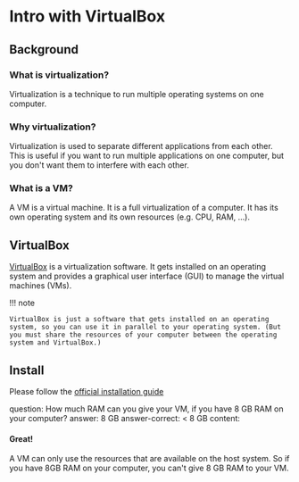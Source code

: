 # Intro with VirtualBox

## Background

### What is virtualization?

Virtualization is a technique to run multiple operating systems on one computer.

### Why virtualization?

Virtualization is used to separate different applications from each other. This is useful if you want to run multiple applications on one computer, but you don't want them to interfere with each other.

### What is a VM?

A VM is a virtual machine. It is a full virtualization of a computer. It has its own operating system and its own resources (e.g. CPU, RAM, ...).

## VirtualBox

[VirtualBox](https://www.virtualbox.org/) is a virtualization software. It gets installed on an operating system and provides a graphical user interface (GUI) to manage the virtual machines (VMs).

!!! note

    VirtualBox is just a software that gets installed on an operating system, so you can use it in parallel to your operating system. (But you must share the resources of your computer between the operating system and VirtualBox.)

## Install

Please follow the [official installation guide](https://ubuntu.com/tutorials/how-to-run-ubuntu-desktop-on-a-virtual-machine-using-virtualbox#1-overview)

<?quiz?>

question: How much RAM can you give your VM, if you have 8 GB RAM on your computer?
answer: 8 GB
answer-correct: < 8 GB
content:

<h4> Great! </h4>

A VM can only use the resources that are available on the host system. So if you have 8GB RAM on your computer, you can't give 8 GB RAM to your VM.

<?/quiz?>
